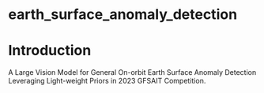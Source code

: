 # earth_surface_anomaly_detection

# Introduction
A Large Vision Model for General On-orbit Earth Surface Anomaly Detection Leveraging Light-weight Priors in 2023 GFSAIT Competition.
